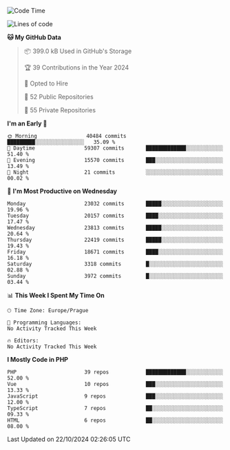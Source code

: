 <!--START_SECTION:waka-->
![Code Time](http://img.shields.io/badge/Code%20Time-1%2C583%20hrs%2058%20mins-blue)

![Lines of code](https://img.shields.io/badge/From%20Hello%20World%20I%27ve%20Written-36.2%20million%20lines%20of%20code-blue)

**🐱 My GitHub Data** 

> 📦 399.0 kB Used in GitHub's Storage 
 > 
> 🏆 39 Contributions in the Year 2024
 > 
> 💼 Opted to Hire
 > 
> 📜 52 Public Repositories 
 > 
> 🔑 55 Private Repositories 
 > 
**I'm an Early 🐤** 

```text
🌞 Morning                40484 commits       █████████░░░░░░░░░░░░░░░░   35.09 % 
🌆 Daytime                59307 commits       █████████████░░░░░░░░░░░░   51.40 % 
🌃 Evening                15570 commits       ███░░░░░░░░░░░░░░░░░░░░░░   13.49 % 
🌙 Night                  21 commits          ░░░░░░░░░░░░░░░░░░░░░░░░░   00.02 % 
```
📅 **I'm Most Productive on Wednesday** 

```text
Monday                   23032 commits       █████░░░░░░░░░░░░░░░░░░░░   19.96 % 
Tuesday                  20157 commits       ████░░░░░░░░░░░░░░░░░░░░░   17.47 % 
Wednesday                23813 commits       █████░░░░░░░░░░░░░░░░░░░░   20.64 % 
Thursday                 22419 commits       █████░░░░░░░░░░░░░░░░░░░░   19.43 % 
Friday                   18671 commits       ████░░░░░░░░░░░░░░░░░░░░░   16.18 % 
Saturday                 3318 commits        █░░░░░░░░░░░░░░░░░░░░░░░░   02.88 % 
Sunday                   3972 commits        █░░░░░░░░░░░░░░░░░░░░░░░░   03.44 % 
```


📊 **This Week I Spent My Time On** 

```text
🕑︎ Time Zone: Europe/Prague

💬 Programming Languages: 
No Activity Tracked This Week

🔥 Editors: 
No Activity Tracked This Week
```

**I Mostly Code in PHP** 

```text
PHP                      39 repos            █████████████░░░░░░░░░░░░   52.00 % 
Vue                      10 repos            ███░░░░░░░░░░░░░░░░░░░░░░   13.33 % 
JavaScript               9 repos             ███░░░░░░░░░░░░░░░░░░░░░░   12.00 % 
TypeScript               7 repos             ██░░░░░░░░░░░░░░░░░░░░░░░   09.33 % 
HTML                     6 repos             ██░░░░░░░░░░░░░░░░░░░░░░░   08.00 % 
```




 Last Updated on 22/10/2024 02:26:05 UTC
<!--END_SECTION:waka-->
<!--
**AlexKratky/AlexKratky** is a ✨ _special_ ✨ repository because its `README.md` (this file) appears on your GitHub profile.

Here are some ideas to get you started:

- 🔭 I’m currently working on ...
- 🌱 I’m currently learning ...
- 👯 I’m looking to collaborate on ...
- 🤔 I’m looking for help with ...
- 💬 Ask me about ...
- 📫 How to reach me: ...
- 😄 Pronouns: ...
- ⚡ Fun fact: ...
-->
